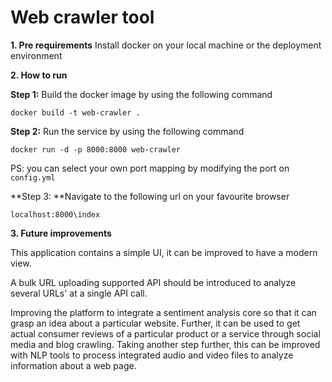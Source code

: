 # **Web crawler tool**

**1. Pre requirements**
Install docker on your local machine or the deployment environment

**2. How to run**

**Step 1:** Build the docker image by using the following command

```
docker build -t web-crawler .
```
**Step 2:** Run the service by using the following command

```
docker run -d -p 8000:8000 web-crawler
```

PS: you can select your own port mapping by modifying the port on `config.yml`

**Step 3: **Navigate to the following url on your favourite browser

```
localhost:8000\index
```

**3. Future improvements**

This application contains a simple UI, it can be improved to have a modern view.

A bulk URL uploading supported API should be introduced to analyze several URLs' at a single API call.

Improving the platform to integrate a sentiment analysis core so that it can grasp an idea about a particular website. Further, it can be used to get actual consumer reviews of a particular product or a service through social media and blog crawling.
Taking another step further, this can be improved with NLP tools to process integrated audio and video files to analyze information about a web page.
